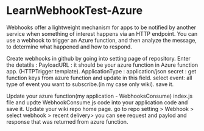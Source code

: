 # LearnWebhookTest-Azure
Webhooks offer a lightweight mechanism for apps to be notified by another service when something of interest happens via an HTTP endpoint. You can use a webhook to trigger an Azure function, and then analyze the message, to determine what happened and how to respond.

Create webhooks in github by going into setting page of repository.
Enter the detatils :
PayloadURL : it should be your azure function in Azure function app. (HTTPTrigger template).
ApplicationType : application/json
secret : get function keys from azure function and update in this field.
select event: all type of event you want to subscribe.(in my case only wiki).
save it. 

Update your azure function(my application - WebhooksConsume) index.js file and updte WebhookConsume.js code into your application code and save it.
Update your wiki repo home page.
go to repo setting > Webhook > select webhook > recent delivery> 
you can see request and paylod and response that was returned from azure function.
